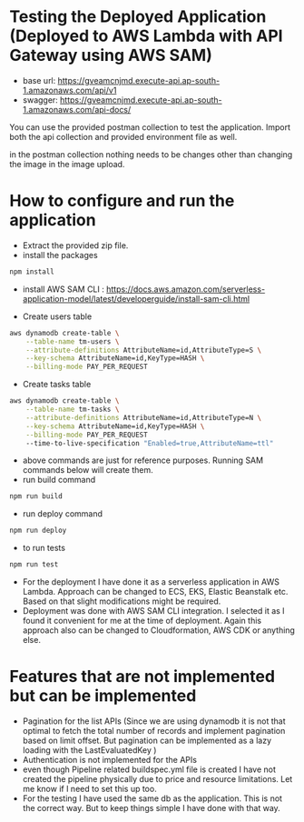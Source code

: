# Testing the Deployed Application (Deployed to AWS Lambda with API Gateway using AWS SAM)

- base url: https://gveamcnjmd.execute-api.ap-south-1.amazonaws.com/api/v1
- swagger: https://gveamcnjmd.execute-api.ap-south-1.amazonaws.com/api-docs/

You can use the provided postman collection to test the application. Import both the api collection and provided environment file as well.

in the postman collection nothing needs to be changes other than changing the image in the image upload.


# How to configure and run the application

- Extract the provided zip file.
- install the packages
```bash
npm install
```
- install AWS SAM CLI : https://docs.aws.amazon.com/serverless-application-model/latest/developerguide/install-sam-cli.html

- Create users table
```sh
aws dynamodb create-table \
    --table-name tm-users \
    --attribute-definitions AttributeName=id,AttributeType=S \
    --key-schema AttributeName=id,KeyType=HASH \
    --billing-mode PAY_PER_REQUEST
```

- Create tasks table
```sh
aws dynamodb create-table \
    --table-name tm-tasks \
    --attribute-definitions AttributeName=id,AttributeType=N \
    --key-schema AttributeName=id,KeyType=HASH \
    --billing-mode PAY_PER_REQUEST
    --time-to-live-specification "Enabled=true,AttributeName=ttl"
```
- above commands are just for reference purposes. Running SAM commands below will create them.
- run build command
```bash
npm run build
```
- run deploy command
```bash
npm run deploy
```
- to run tests
```bash
npm run test
```


- For the deployment I have done it as a serverless application in AWS Lambda. Approach can be changed to ECS, EKS, Elastic Beanstalk etc. Based on that slight modifications might be required.
- Deployment was done with AWS SAM CLI integration. I selected it as I found it convenient for me at the time of deployment. Again this approach also can be changed to Cloudformation, AWS CDK or anything else.


# Features that are not implemented but can be implemented

- Pagination for the list APIs (Since we are using dynamodb it is not that optimal to fetch the total number of records and implement pagination based on limit offset. But pagination can be implemented as a lazy loading with the LastEvaluatedKey )
- Authentication is not implemented for the APIs
- even though Pipeline related buildspec.yml file is created I have not created the pipeline physically due to price and resource limitations. Let me know if I need to set this up too.
- For the testing I have used the same db as the application. This is not the correct way. But to keep things simple I have done with that way.